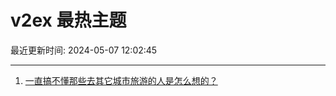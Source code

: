 # v2ex 最热主题

最近更新时间: 2024-05-07 12:02:45

--- 
1. [一直搞不懂那些去其它城市旅游的人是怎么想的？](https://www.v2ex.com/t/1038263) 
